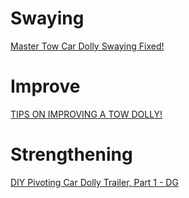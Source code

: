 # Swaying
[Master Tow Car Dolly Swaying Fixed!](https://youtu.be/9rij3sK9gCA)

# Improve
[TIPS ON IMPROVING A TOW DOLLY!](https://youtu.be/GIZpteFjFL0)

# Strengthening
[DIY Pivoting Car Dolly Trailer, Part 1 - DG](https://youtu.be/vMM27Y6aP-k)
